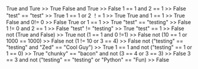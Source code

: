 True and Ture >> True
False and True >> False
1 == 1 and 2 == 1 >> False
"test" == "test" >> True
1 == 1 or 2 ！= 1 >> True
True and 1 == 1 >> True
False and 0!= 0 >> False
True or 1 == 1 >> True
"test" == "testing" >> False
1 != 0 and 2 == 1 >> False
"test" != "testing" >> True
"test" == 1 >> False
not (True and False) >> True
not (1 == 1 and 0 !=1) >> False
not (10 == 1 or 1000 == 1000) >> False
not (1 != 10 or 3 == 4) >> False
not ("testing" == "testing" and "Zed" == "Cool Guy") >> True
1 == 1 and not ("testing" == 1 or 1 == 0) >> True
"chunky" == "bacon" and not (3 == 4 or 3 == 3) >> False
3 == 3 and not ("testing" == "testing" or "Python" == "Fun) >> False